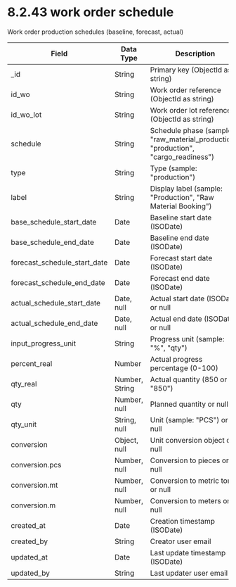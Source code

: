 # 8.2.43 work order schedule

Work order production schedules (baseline, forecast, actual)

| Field | Data Type | Description |
|-------|-----------|-------------|
| _id | String | Primary key (ObjectId as string) |
| id_wo | String | Work order reference (ObjectId as string) |
| id_wo_lot | String | Work order lot reference (ObjectId as string) |
| schedule | String | Schedule phase (sample: "raw_material_production", "production", "cargo_readiness") |
| type | String | Type (sample: "production") |
| label | String | Display label (sample: "Production", "Raw Material Booking") |
| base_schedule_start_date | Date | Baseline start date (ISODate) |
| base_schedule_end_date | Date | Baseline end date (ISODate) |
| forecast_schedule_start_date | Date | Forecast start date (ISODate) |
| forecast_schedule_end_date | Date | Forecast end date (ISODate) |
| actual_schedule_start_date | Date, null | Actual start date (ISODate) or null |
| actual_schedule_end_date | Date, null | Actual end date (ISODate) or null |
| input_progress_unit | String | Progress unit (sample: "%", "qty") |
| percent_real | Number | Actual progress percentage (0-100) |
| qty_real | Number, String | Actual quantity (850 or "850") |
| qty | Number, null | Planned quantity or null |
| qty_unit | String, null | Unit (sample: "PCS") or null |
| conversion | Object, null | Unit conversion object or null |
| conversion.pcs | Number, null | Conversion to pieces or null |
| conversion.mt | Number, null | Conversion to metric tons or null |
| conversion.m | Number, null | Conversion to meters or null |
| created_at | Date | Creation timestamp (ISODate) |
| created_by | String | Creator user email |
| updated_at | Date | Last update timestamp (ISODate) |
| updated_by | String | Last updater user email |
